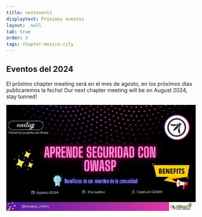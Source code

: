 ```yaml
---
title: nextevents
displaytext: Próximos eventos
layout:  null
tab: true
order: 3
tags: chapter-mexico-city
---
```


## Eventos del 2024

El próximo chapter meeting será en el mes de agosto, en los próximos días publicaremos la fecha!
Our next chapter meeting will be on August 2024, stay tunned!
<div align="center"><img src="assets/images/0824.jpeg" style="max-width:100%;width:auto;height:auto;"></div>
